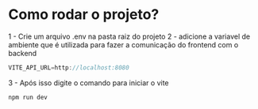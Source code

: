 # Como rodar o projeto?

1 - Crie um arquivo .env na pasta raiz do projeto
2 - adicione a variavel de ambiente que é utilizada para fazer a comunicação do frontend com o backend

```js
VITE_API_URL=http://localhost:8080
```

3 - Após isso digite o comando para iniciar o vite

```js
npm run dev
```
